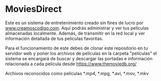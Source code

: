 # MoviesDirect
Este es un sistema de entretenimiento creado sin fines de lucro por www.creamoscodigo.com. Aquí podrás administrar y ver tus películas almacenadas localmente. Además, de transmitir en la red local y ver información detallada de tus películas favoritas.

Para el funcionamiento de este debes de clonar este repositorio en tu servidor web y poner los archivos de películas en la carpeta "películas" el sistema se encargará de buscar y descargar las portadas e información relacionada a cada película desde https://www.themoviedb.org/

Archivos reconocidos como películas *.mp4, *.mpg, *.avi, *.mov, *.mkv
